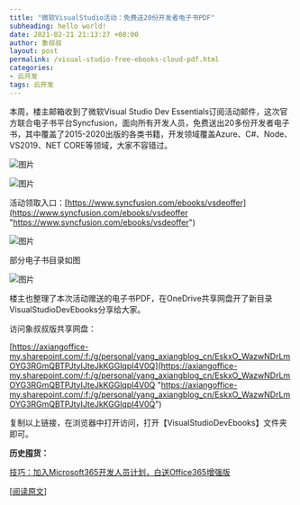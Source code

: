 ```yaml
---
title: "微软VisualStudio活动：免费送20份开发者电子书PDF"
subheading: hello world!
date: 2021-02-21 21:13:27 +08:00
author: 象叔叔
layout: post
permalink: /visual-studio-free-ebooks-cloud-pdf.html
categories:
- 云开发
tags: 云开发
---
```


本周，楼主邮箱收到了微软Visual Studio Dev Essentials订阅活动邮件，这次官方联合电子书平台Syncfusion，面向所有开发人员，免费送出20多份开发者电子书，其中覆盖了2015-2020出版的各类书籍，开发领域覆盖Azure、C#、Node、VS2019、NET CORE等领域，大家不容错过。

![图片](https://mmbiz.qpic.cn/mmbiz_jpg/9GCBOx7tR28U2ias5xm0xQGIF7HMhiarHKTuJGBFsUjjJouVdib2eFOLWXKztQ7scVCj4ClNV8NxaGBekyWu7kRiaA/640?wx_fmt=jpeg&tp=webp&wxfrom=5&wx_lazy=1&wx_co=1 "图片")

![图片](https://mmbiz.qpic.cn/mmbiz_jpg/9GCBOx7tR28U2ias5xm0xQGIF7HMhiarHKxDFHRVxlPvL0dxdl4RJXBBAPnnl6ZiaJ7quwzXX7CKiaMPKvzECpZCsw/640?wx_fmt=jpeg&tp=webp&wxfrom=5&wx_lazy=1&wx_co=1 "图片")

活动领取入口：[https://www.syncfusion.com/ebooks/vsdeoffer](https://www.syncfusion.com/ebooks/vsdeoffer "https://www.syncfusion.com/ebooks/vsdeoffer")

![图片](https://mmbiz.qpic.cn/mmbiz_jpg/9GCBOx7tR28U2ias5xm0xQGIF7HMhiarHKBJVzvAYEt7swStWeu6LbF52Sz4heYeRJY3CeAQXK50mc9tMwPlH0dA/640?wx_fmt=jpeg&tp=webp&wxfrom=5&wx_lazy=1&wx_co=1 "图片")

部分电子书目录如图

![图片](https://mmbiz.qpic.cn/mmbiz_jpg/9GCBOx7tR28U2ias5xm0xQGIF7HMhiarHKRmV9iaNcKNGgxam9eyccIwFLQHKHlwSLaBG5pZf6hicGib1picepuW1GCQ/640?wx_fmt=jpeg&tp=webp&wxfrom=5&wx_lazy=1&wx_co=1 "图片")

楼主也整理了本次活动赠送的电子书PDF，在OneDrive共享网盘开了新目录VisualStudioDevEbooks分享给大家。


访问象叔叔版共享网盘：

[https://axiangoffice-my.sharepoint.com/:f:/g/personal/yang_axiangblog_cn/EskxO_WazwNDrLmOYG3RGmQBTPJtyIJteJkKGGlqpI4V0Q](https://axiangoffice-my.sharepoint.com/:f:/g/personal/yang_axiangblog_cn/EskxO_WazwNDrLmOYG3RGmQBTPJtyIJteJkKGGlqpI4V0Q "https://axiangoffice-my.sharepoint.com/:f:/g/personal/yang_axiangblog_cn/EskxO_WazwNDrLmOYG3RGmQBTPJtyIJteJkKGGlqpI4V0Q")

复制以上链接，在浏览器中打开访问，打开【VisualStudioDevEbooks】文件夹即可。

**历史囤货：**

[技巧：加入Microsoft365开发人员计划，白送Office365增强版](http://mp.weixin.qq.com/s?__biz=MzI4MzA2OTg1Ng==&mid=2247484299&idx=2&sn=2f49d86aae9d034cc0b49520de91d2aa&chksm=eb911f44dce696520d4d90a3972ebdf2388242a9df0eb4ba3af2fca53a2bd90973c326928a36&scene=21#wechat_redirect "技巧：加入Microsoft365开发人员计划，白送Office365增强版")

[[阅读原文](https://mp.weixin.qq.com/s?__biz=MzI4MzA2OTg1Ng==&mid=2247485876&idx=3&sn=30d5f3902c0d98001e736aaa1a8f6346&chksm=eb91157bdce69c6db79d63e7941d63d8c9ee5aaa9c1e8011368b22744d96af90dac58df00de1&scene=21#wechat_redirect "阅读原文")]
